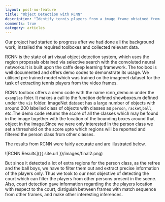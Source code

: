```yaml
---
layout: post-no-feature
title: "Object Detection with RCNN"
description: "Identify tennis players from a image frame obtained from a video of a tennis match "
comments: true
category: articles
---
```



Our project had started to progress after we had done all the background work, installed the required toolboxes and collected relevant data. 

RCNN is the state of art visual object detection system, which uses the region proposals obtained via selective search with the convoluted neural networks.It is built upon the caffe deep learning framework. The toolbox is well documented and offers demo codes to demonstrate its usage. We utilised pre trained model which was trained on the imagenet dataset for the task of extracting tennis players from the video frames.

RCNN toolbox offers a demo code with the name rcnn_demo.m under the `examples` foler. It makes a call to the function defined showboxes.m defined under the `vis` folder. ImageNet dataset has a large number of objects with around 200 labelled class of objects with classes as `person`, `racket`,`ball`, etc.The demo code returns the score of all the classes which may be found in the image together with the location of the bounding boxes around that object in the image.Since we were only interested in the person class we set a thrreshold on the score upto which regions will be reported and filtered the person class from other classes.

The results from RCNN were fairly accurate and are illustrated below.

![RCNN Results]({{ site.url }}/images/final2.png)

But since it detected a lot of extra regions for the person class, as the refree and the ball boys, we have to filter them out and extract precise information of the players only. Thus we took to our next objective of detecting the court which can filter the players from other persons present in the scene. Also, court detection gave information regarding the the players location with respect to the court, distiguish between frames with match sequence from other frames, and make other interesting inferences.

